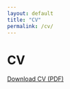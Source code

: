 ```yaml
---
layout: default
title: "CV"
permalink: /cv/
---
```


<h1>CV</h1>
<p><a href="/assets/cv/Philippine_Burdeau_CV.pdf">Download CV (PDF)</a></p>
